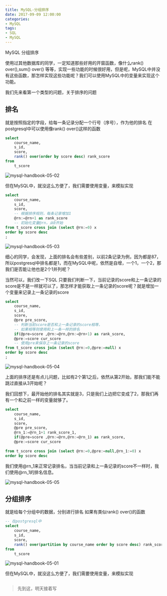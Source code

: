 ```yaml
---
title: MySQL-分组排序
date: 2017-09-09 12:00:00
categories:
- MySQL
tags:
- SQL
- MySQL
---
```

MySQL
分组排序

使用过其他数据库的同学，一定知道那些好用的开窗函数，像什么rank() over(),sum() over() 等等，实现一些功能的时候很好用，但是呢，MySQL中并没有这些函数，那怎样实现这些功能呢？我们可以使用MySQL中的变量来实现这个功能。

我们先来看第一个类型的问题，关于排序的问题

## 排名
就是按照指定的字段，给每一条记录分配一个行号（序号），作为他的排名
在postgresql中可以使用像rank() over()这样的函数
``` sql
select 
    course_name,
    s_id,
    score,
    rank() over(order by score desc) rank_score
from 
    t_score
```
![mysql-handbook-05-02](http://7xl61k.com1.z0.glb.clouddn.com/mysql-handbook-05-02.png-blog.photo)

<!-- more -->

但在MySQL中，就没这么方便了，我们需要使用变量，来模拟实现
``` sql
select 
    course_name,
    s_id,
    score,
    -- 根据排序规则，每条记录增加1
    @rn:=@rn+1 as rank_score
    -- 初始化变量@rn，从0开始
from t_score cross join (select @rn:=0) x
order by score desc
;
```
![mysql-handbook-05-03](http://7xl61k.com1.z0.glb.clouddn.com/mysql-handbook-05-03.png-blog.photo)

细心的同学，会发现，上面的排名会有些差别，以前2条记录为例，因为都是87，所以postgresql中排名都是1，而在MySQL中呢，依然是自增，一个1，一个2，那我们是否能让他也是2个1并列呢？

当然可以，我们改一下SQL
只要我们判断一下，当前记录的score和上一条记录的score是不是一样就可以了，那怎样才能获取上一条记录的score呢？就是增加一个变量来记录上一条记录的score
``` sql
select 
    course_name,
    s_id,
    score,
    @pre pre_score,
    -- 判断当前score是否和上一条记录的score相等，
    -- 如果相等则使用和上一条一样的排名
    if(@pre=score ,@rn:=@rn,@rn:=@rn+1) as rank_score,
    @pre:=score cur_score
    -- 使用pre来保存上一条记录的score
from t_score cross join (select @rn:=0,@pre:=null) x
order by score desc
;
```
![mysql-handbook-05-04](http://7xl61k.com1.z0.glb.clouddn.com/mysql-handbook-05-04.png-blog.photo)

上面的排序还是有点儿问题，比如有2个第1之后，依然从第2开始，那我们能不能跳过直接从3开始呢？

我们回想下，最开始他的排名其实就是3，只是我们上边把它变成了2，那我们再有一个和之前一样的变量就够了。

``` sql
select 
    course_name,
    s_id,
    score,
    @pre pre_score,
    @rn_1:=@rn_1+1 rank_score_1,
    if(@pre=score ,@rn:=@rn,@rn:=@rn_1) as rank_score,
    @pre:=score cur_score
    
from t_score cross join (select @rn:=0,@pre:=null,@rn_1:=0) x
order by score desc
```
我们使用@rn_1来正常记录排名，当当前记录和上一条记录的score不一样时，我们使用@rn_1的排名信息。

![mysql-handbook-05-05](http://7xl61k.com1.z0.glb.clouddn.com/mysql-handbook-05-05.png-blog.photo)


## 分组排序
就是给每个分组中的数据，分别进行排名
如果有类似rank() over()的函数
``` sql
-- 在postgresql中
select 
    course_name,
    s_id,
    score,
    rank() over(partition by course_name order by score desc) rank_score
from 
    t_score
```

![mysql-handbook-05-01](http://7xl61k.com1.z0.glb.clouddn.com/mysql-handbook-05-01.png-blog.photo)

但在MySQL中，就没这么方便了，我们需要使用变量，来模拟实现
``` sql

```


> 先到这，明天接着写